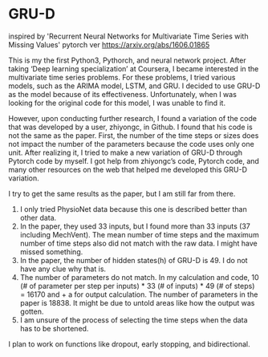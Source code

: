 # GRU-D
inspired by 'Recurrent Neural Networks for Multivariate Time Series with Missing Values' pytorch ver
https://arxiv.org/abs/1606.01865


This is my the first Python3, Pythorch, and neural network project. After taking ‘Deep learning specialization’ at Coursera, I became interested in the multivariate time series problems. For these problems, I tried various models, such as the ARIMA model, LSTM, and GRU. I decided to use GRU-D as the model because of its effectiveness. Unfortunately, when I was looking for the original code for this model, I was unable to find it. 

However, upon conducting further research, I found a variation of the code that was developed by a user, zhiyongc, in Github.  I found that his code is not the same as the paper. First, the number of the time steps or sizes does not impact the number of the parameters because the code uses only one unit. After realizing it, I tried to make a new variation of GRU-D through Pytorch code by myself. I got help from zhiyongc’s code, Pytorch code, and many other resources on the web that helped me developed this GRU-D variation.

I try to get the same results as the paper, but I am still far from there.

1. I only tried PhysioNet data because this one is described better than other data.
2. In the paper, they used 33 inputs, but I found more than 33 inputs (37 including MechVent). The mean number of time steps and the maximum number of time steps also did not match with the raw data. I might have missed something.
3. In the paper, the number of hidden states(h) of GRU-D is 49. I do not have any clue why that is.
4. The number of parameters do not match. In my calculation and code, 10 (# of parameter per step per inputs) * 33 (# of inputs) * 49 (# of steps) = 16170 and + a for output calculation. The number of parameters in the paper is 18838. It might be due to untold areas like how the output was gotten.
5. I am unsure of the process of selecting the time steps when the data has to be shortened.

I plan to work on functions like dropout, early stopping, and bidirectional.
